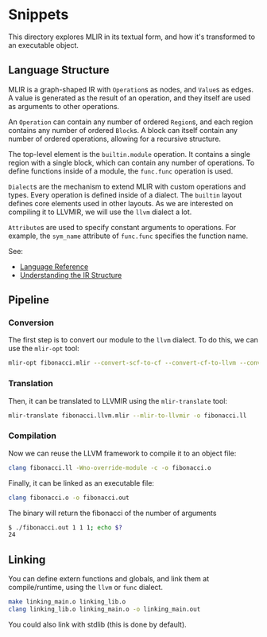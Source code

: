# Snippets

This directory explores MLIR in its textual form, and how it's transformed to an executable object.

## Language Structure

MLIR is a graph-shaped IR with `Operation`s as nodes, and `Value`s as edges. A value is generated as the result of an operation, and they itself are used as arguments to other operations.

An `Operation` can contain any number of ordered `Region`s, and each region contains any number of ordered `Block`s. A block can itself contain any number of ordered operations, allowing for a recursive structure.

The top-level element is the `builtin.module` operation. It contains a single region with a single block, which can contain any number of operations. To define functions inside of a module, the `func.func` operation is used.

`Dialect`s are the mechanism to extend MLIR with custom operations and types. Every operation is defined inside of a dialect. The `builtin` layout defines core elements used in other layouts. As we are interested on compiling it to LLVMIR, we will use the `llvm` dialect a lot.

`Attribute`s are used to specify constant arguments to operations. For example, the `sym_name` attribute of `func.func` specifies the function name.

See:
- [Language Reference](https://mlir.llvm.org/docs/LangRef/)
- [Understanding the IR Structure](https://mlir.llvm.org/docs/Tutorials/UnderstandingTheIRStructure/)

## Pipeline

### Conversion

The first step is to convert our module to the `llvm` dialect. To do this, we can use the `mlir-opt` tool:
```bash
mlir-opt fibonacci.mlir --convert-scf-to-cf --convert-cf-to-llvm --convert-to-llvm -o fibonacci.llvm.mlir
```

### Translation

Then, it can be translated to LLVMIR using the `mlir-translate` tool:
```bash
mlir-translate fibonacci.llvm.mlir --mlir-to-llvmir -o fibonacci.ll
```

### Compilation

Now we can reuse the LLVM framework to compile it to an object file:
```bash
clang fibonacci.ll -Wno-override-module -c -o fibonacci.o
```

Finally, it can be linked as an executable file:
```bash
clang fibonacci.o -o fibonacci.out
```

The binary will return the fibonacci of the number of arguments
```bash
$ ./fibonacci.out 1 1 1; echo $?
24
```

## Linking

You can define extern functions and globals, and link them at compile/runtime, using the `llvm` or `func` dialect.
```bash
make linking_main.o linking_lib.o
clang linking_lib.o linking_main.o -o linking_main.out
```

You could also link with stdlib (this is done by default).
